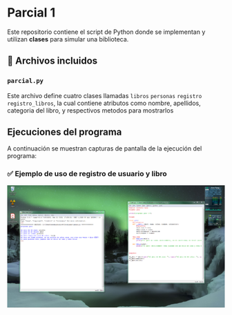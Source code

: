 # Parcial 1

Este repositorio contiene el script de Python donde se implementan y utilizan **clases** para simular una biblioteca.

## 📁 Archivos incluidos

### `parcial.py`

Este archivo define cuatro clases llamadas `libros` `personas` `registro` `registro_libros`, la cual contiene atributos como nombre, apellidos, categoria del libro, y respectivos metodos para mostrarlos

## Ejecuciones del programa

A continuación se muestran capturas de pantalla de la ejecución del programa:

### ✅ Ejemplo de uso de registro de usuario y libro

![Ejecución de clase gato](https://github.com/DamainBL/poo-gatosyperros/blob/main/imagen/gato1.png?raw=true)

